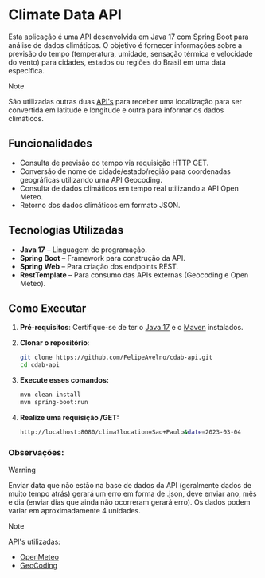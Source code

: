 # Climate Data API

Esta aplicação é uma API desenvolvida em Java 17 com Spring Boot para análise de dados climáticos. O objetivo é fornecer informações sobre a previsão do tempo (temperatura, umidade, sensação térmica e velocidade do vento) para cidades, estados ou regiões do Brasil em uma data específica.

> [!NOTE]
> São utilizadas outras duas [API's](#observações) para receber uma localização para ser convertida em latitude e longitude e outra para informar os dados climáticos.

## Funcionalidades

- Consulta de previsão do tempo via requisição HTTP GET.
- Conversão de nome de cidade/estado/região para coordenadas geográficas utilizando uma API Geocoding.
- Consulta de dados climáticos em tempo real utilizando a API Open Meteo.
- Retorno dos dados climáticos em formato JSON.

## Tecnologias Utilizadas

- **Java 17** – Linguagem de programação.
- **Spring Boot** – Framework para construção da API.
- **Spring Web** – Para criação dos endpoints REST.
- **RestTemplate** – Para consumo das APIs externas (Geocoding e Open Meteo).

## Como Executar

1. **Pré-requisitos**: Certifique-se de ter o [Java 17](https://www.oracle.com/br/java/technologies/downloads/) e o [Maven](https://maven.apache.org/download.cgi) instalados.

2. **Clonar o repositório**:
   ```bash
   git clone https://github.com/FelipeAvelno/cdab-api.git
   cd cdab-api
   ```

3. **Execute esses comandos:**
   ```bash
   mvn clean install
   mvn spring-boot:run
   ```

4. **Realize uma requisição /GET:**
   ```bash
   http://localhost:8080/clima?location=Sao+Paulo&date=2023-03-04
   ```
   
### Observações:

> [!WARNING]
> Enviar data que não estão na base de dados da API (geralmente dados de muito tempo atrás) gerará um erro em forma de .json,  deve enviar ano, mês e dia (enviar dias que ainda não ocorreram gerará erro).
Os dados podem variar em aproximadamente 4 unidades.

> [!NOTE]
> API's utilizadas:
> - [OpenMeteo](https://open-meteo.com/en/docs/historical-weather-api)<br>
> - [GeoCoding](https://developers.google.com/maps/documentation/geocoding/overview?hl=pt-br)


